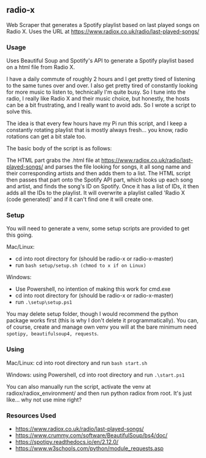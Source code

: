 ## radio-x

Web Scraper that generates a Spotify playlist based on last played songs on Radio X. 
Uses the URL at https://www.radiox.co.uk/radio/last-played-songs/

### Usage
Uses Beautiful Soup and Spotify's API to generate a Spotify playlist based on a html file from Radio X. 

I have a daily commute of roughly 2 hours and I get pretty tired of listening to the same tunes over and over. I also get pretty tired of constantly looking for more music to listen to, technically I'm quite busy. So I tune into the radio, I really like Radio X and their music choice, but honestly, the hosts can be a bit frustrating, and I really want to avoid ads. So I wrote a script to solve this.

The idea is that every few hours have my Pi run this script, and I keep a constantly rotating playlist that is mostly always fresh... you know, radio rotations can get a bit stale too.

The basic body of the script is as follows:

The HTML part grabs the .html file at https://www.radiox.co.uk/radio/last-played-songs/ and parses the file looking for songs, it all song name and their corresponding artists and then adds them to a list. The HTML script then passes that part onto the Spotify API part, which looks up each song and artist, and finds the song's ID on Spotify. Once it has a list of IDs, it then adds all the IDs to the playlist. It will overwrite a playlist called 'Radio X (code generated)' and  if it can't find one it will create one.   

### Setup
You will need to generate a venv, some setup scripts are provided to get this going.

Mac/Linux:
* cd into root directory for (should be radio-x or radio-x-master)
* run `bash setup/setup.sh (chmod to x if on Linux)`

Windows:
* Use Powershell, no intention of making this work for cmd.exe
* cd into root directory for (should be radio-x or radio-x-master) 
* run `.\setup\setup.ps1`

You may delete setup folder, though I would recommend the python package works first (this is why I don't delete it programmatically). You can, of course, create and manage own venv you will at the bare minimum need `spotipy, beautifulsoup4, requests`.  

### Using
Mac/Linux: cd into root directory and run `bash start.sh`

Windows: using Powershell, cd into root directory and run `.\start.ps1`

You can also manually run the script, activate the venv at radiox/radiox_environment/ and then run python radiox from root. It's just like... why not use mine right?

### Resources Used
* https://www.radiox.co.uk/radio/last-played-songs/
* https://www.crummy.com/software/BeautifulSoup/bs4/doc/
* https://spotipy.readthedocs.io/en/2.12.0/
* https://www.w3schools.com/python/module_requests.asp
